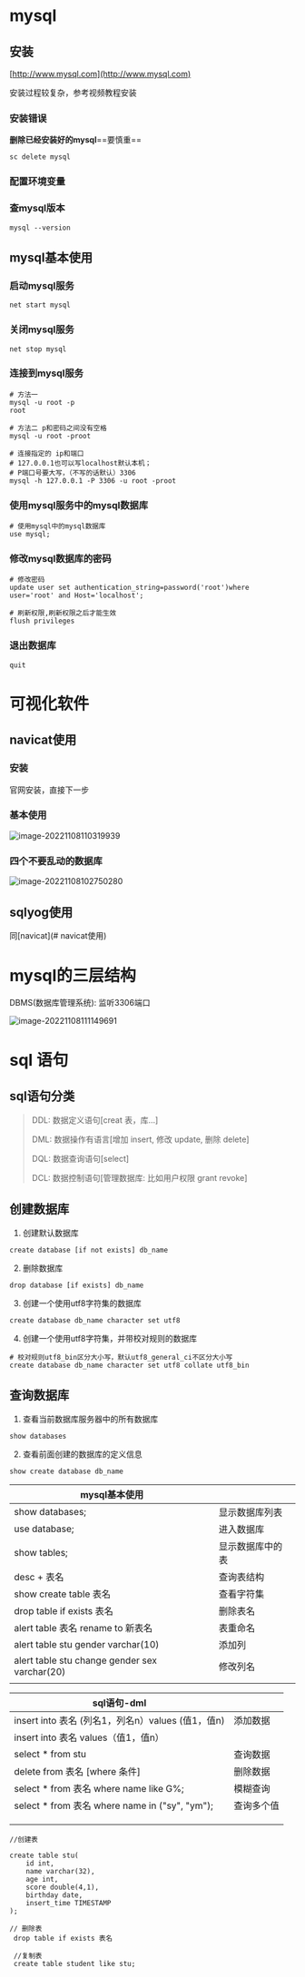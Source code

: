 

# mysql

## 安装

[http://www.mysql.com](http://www.mysql.com)

安装过程较复杂，参考视频教程安装

### 安装错误

**删除已经安装好的mysql**==要慎重==

```mysql
sc delete mysql
```

### 配置环境变量

### 查mysql版本

```mysql
mysql --version
```

## mysql基本使用

### 启动mysql服务

```mysql 
net start mysql
```

### 关闭mysql服务

```mysql
net stop mysql
```

### 连接到mysql服务

```mysql
# 方法一
mysql -u root -p
root

# 方法二 p和密码之间没有空格
mysql -u root -proot

# 连接指定的 ip和端口  
# 127.0.0.1也可以写localhost默认本机；
# P端口号要大写，（不写的话默认）3306
mysql -h 127.0.0.1 -P 3306 -u root -proot
```

### 使用mysql服务中的mysql数据库

```mysql
# 使用mysql中的mysql数据库
use mysql;
```

### 修改mysql数据库的密码

```mysql
# 修改密码
update user set authentication_string=password('root')where user='root' and Host='localhost';

# 刷新权限,刷新权限之后才能生效
flush privileges
```

### 退出数据库

```mysql
quit
```



# 可视化软件



## navicat使用

### 安装

官网安装，直接下一步

### 基本使用

![image-20221108110319939](mysql基础.assets/image-20221108110319939.png)

### 四个不要乱动的数据库

![image-20221108102750280](mysql基础.assets/image-20221108102750280.png)



## sqlyog使用

同[navicat](# navicat使用)



# mysql的三层结构

DBMS(数据库管理系统): 监听3306端口



![image-20221108111149691](mysql基础.assets/image-20221108111149691.png)



#  sql 语句

## sql语句分类

> DDL: 数据定义语句[creat 表，库...]
>
> DML: 数据操作有语言[增加 insert, 修改 update, 删除 delete]
>
> DQL: 数据查询语句[select]
>
> DCL: 数据控制语句[管理数据库: 比如用户权限 grant revoke] 

## 创建数据库

1. 创建默认数据库

```mysql
create database [if not exists] db_name
```

2. 删除数据库

```mysql
drop database [if exists] db_name
```

3. 创建一个使用utf8字符集的数据库

```mysql
create database db_name character set utf8
```

4. 创建一个使用utf8字符集，并带校对规则的数据库

```mysql
# 校对规则utf8_bin区分大小写，默认utf8_general_ci不区分大小写
create database db_name character set utf8 collate utf8_bin
```

## 查询数据库

1. 查看当前数据库服务器中的所有数据库

```mysql
show databases
```

2. 查看前面创建的数据库的定义信息

```mysql
show create database db_name
```





| mysql基本使用                                 |                  |
| --------------------------------------------- | ---------------- |
| show databases;                               | 显示数据库列表   |
| use database;                                 | 进入数据库       |
| show tables;                                  | 显示数据库中的表 |
| desc + 表名                                   | 查询表结构       |
| show create table 表名                        | 查看字符集       |
| drop table if exists 表名                     | 删除表名         |
| alert table 表名 rename to 新表名             | 表重命名         |
| alert table stu gender varchar(10)            | 添加列           |
| alert table stu change gender sex varchar(20) | 修改列名         |
|                                               |                  |

| sql语句-dml                                       |            |
| ------------------------------------------------- | ---------- |
| insert into 表名 (列名1，列名n）values (值1，值n) | 添加数据   |
| insert into 表名 values（值1，值n）               |            |
| select * from stu                                 | 查询数据   |
| delete from 表名 [where 条件]                     | 删除数据   |
| select * from 表名 where name like G%;            | 模糊查询   |
| select * from  表名 where name in ("sy", "ym");   | 查询多个值 |
|                                                   |            |
|                                                   |            |
|                                                   |            |

```mysql
//创建表

create table stu(
	id int,
	name varchar(32),
	age int,
	score double(4,1),
	birthday date,
	insert_time TIMESTAMP
);

// 删除表
 drop table if exists 表名
 
 //复制表
 create table student like stu;
```

